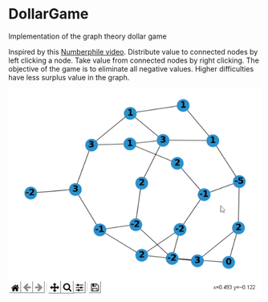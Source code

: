 # DollarGame
Implementation of the graph theory dollar game

Inspired by this [Numberphile video](https://www.youtube.com/watch?v=U33dsEcKgeQ).
Distribute value to connected nodes by left clicking a node. Take value from connected nodes by right clicking. The objective of the game is to eliminate all negative values. Higher difficulties have less surplus value in the graph.

![Example](https://github.com/Jacksonbourgeois18/DollarGame/blob/main/dollargameexample.gif)
